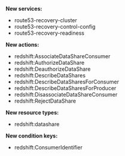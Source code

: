 **New services:**

- route53-recovery-cluster
- route53-recovery-control-config
- route53-recovery-readiness

**New actions:**

- redshift:AssociateDataShareConsumer
- redshift:AuthorizeDataShare
- redshift:DeauthorizeDataShare
- redshift:DescribeDataShares
- redshift:DescribeDataSharesForConsumer
- redshift:DescribeDataSharesForProducer
- redshift:DisassociateDataShareConsumer
- redshift:RejectDataShare

**New resource types:**

- redshift:datashare

**New condition keys:**

- redshift:ConsumerIdentifier
